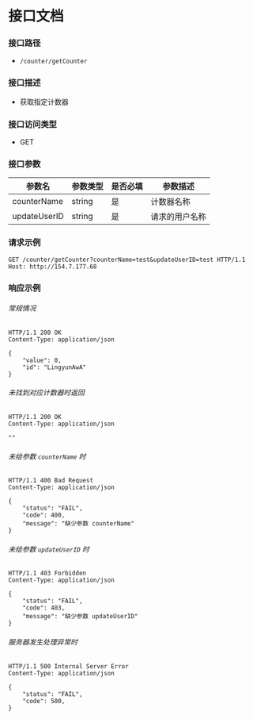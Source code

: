 # 接口文档

### 接口路径

- `/counter/getCounter`

### 接口描述

- 获取指定计数器

### 接口访问类型

- GET

### 接口参数
| 参数名 | 参数类型 | 是否必填 | 参数描述 |
| ------ | -------- | --------- | ----------- |
| counterName | string | 是 | 计数器名称 |
| updateUserID | string | 是 | 请求的用户名称 |

### 请求示例

```http
GET /counter/getCounter?counterName=test&updateUserID=test HTTP/1.1
Host: http://154.7.177.68
```

### 响应示例
###### 常规情况
```http
HTTP/1.1 200 OK
Content-Type: application/json

{
    "value": 0,
    "id": "LingyunAwA"
}
```

###### 未找到对应计数器时返回
```http
HTTP/1.1 200 OK
Content-Type: application/json

""
```

###### 未给参数 `counterName` 时
```http
HTTP/1.1 400 Bad Request
Content-Type: application/json

{
    "status": "FAIL",
    "code": 400,
    "message": "缺少参数 counterName"
}
```

###### 未给参数 `updateUserID` 时
```http
HTTP/1.1 403 Forbidden
Content-Type: application/json

{
    "status": "FAIL",
    "code": 403,
    "message": "缺少参数 updateUserID"
}
```

###### 服务器发生处理异常时
```http
HTTP/1.1 500 Internal Server Error
Content-Type: application/json

{
    "status": "FAIL",
    "code": 500,
}
```